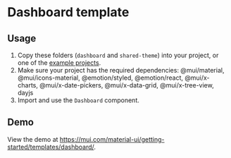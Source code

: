 # Dashboard template

## Usage

<!-- #repo-reference -->

1. Copy these folders (`dashboard` and `shared-theme`) into your project, or one of the [example projects](https://github.com/mui/material-ui/tree/master/examples).
2. Make sure your project has the required dependencies: @mui/material, @mui/icons-material, @emotion/styled, @emotion/react, @mui/x-charts, @mui/x-date-pickers, @mui/x-data-grid, @mui/x-tree-view, dayjs
3. Import and use the `Dashboard` component.

## Demo

<!-- #host-reference -->

View the demo at https://mui.com/material-ui/getting-started/templates/dashboard/.
